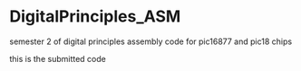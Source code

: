 # DigitalPrinciples_ASM
semester 2 of digital principles assembly code
for pic16877 and pic18 chips

this is the submitted code
